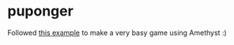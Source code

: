 # puponger

Followed [this example](https://book.amethyst.rs/stable/pong-tutorial.html) to
make a very basy game using Amethyst :)
